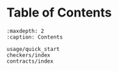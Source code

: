 # Table of Contents

```{toctree}
:maxdepth: 2
:caption: Contents

usage/quick_start
checkers/index
contracts/index
```
